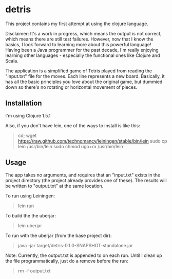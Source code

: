 # detris

This project contains my first attempt at using the clojure language.  

Disclaimer: It's a work in progress, which means the output is not correct, which means there are still test failures.
However, now that I know the basics, I look forward to learning more about this powerful language!  Having been a Java programmer for the past decade, I'm really enjoying learning other languages - especially the functional ones like Clojure and Scala.

The application is a simplified game of Tetris played from reading the "input.txt" file for the moves.  Each line represents a new board.   Basically, it has all the basic principles you love about the original game, but dummied down so there's no rotating or horizontal movement of pieces.

## Installation

I'm using Clojure 1.5.1

Also, if you don't have lein, one of the ways to install is like this:
> cd; wget https://raw.github.com/technomancy/leiningen/stable/bin/lein
> sudo cp lein /usr/bin/lein
> sudo chmod ugo+rx /usr/bin/lein

## Usage

The app takes no arguments, and requires that an "input.txt" exists in the project directory (the project already provides one of these).  The results will be written to "output.txt" at the same location.

To run using Leiningen: 
> lein run

To build the the uberjar: 
> lein uberjar

To run with the uberjar (from the base project dir):
> java -jar target/detris-0.1.0-SNAPSHOT-standalone.jar

Note: Currently, the output.txt is appended to on each run.  Until I clean up the file programmatically, just do a remove before the run:
> rm -f output.txt
